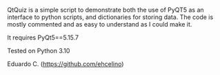 QtQuiz is a simple script to demonstrate both the use of PyQT5 as an interface to python scripts,
and dictionaries for storing data. The code is mostly commented and as easy to understand as I could make it.

It requires PyQt5==5.15.7

Tested on Python 3.10


Eduardo C. (https://github.com/ehcelino)